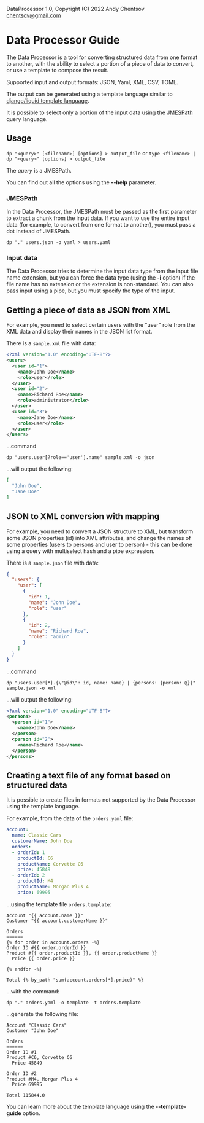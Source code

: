 DataProcessor 1.0, Copyright (C) 2022 Andy Chentsov <chentsov@gmail.com>

# Data Processor Guide

The Data Processor is a tool for converting structured data from one format to another, with the ability to select a portion of a piece of data to convert, or use a template to compose the result.

Supported input and output formats: JSON, Yaml, XML, CSV, TOML.

The output can be generated using a template language similar to [django/liquid template language](https://docs.djangoproject.com/en/4.0/ref/templates/language/).

It is possible to select only a portion of the input data using the [JMESPath](https://jmespath.org/) query language.

## Usage

`dp "<query>" [<filename>] [options] > output_file`
or
`type <filename> | dp "<query>" [options] > output_file`

The *query* is a JMESPath.

You can find out all the options using the **--help** parameter.

### JMESPath

In the Data Processor, the JMESPath must be passed as the first parameter to extract a chunk from the input data.
If you want to use the entire input data (for example, to convert from one format to another), you must pass a dot instead of JMESPath.

```shell
dp "." users.json -o yaml > users.yaml
```

### Input data

The Data Processor tries to determine the input data type from the input file name extension, but you can force the data type (using the **-i** option) if the file name has no extension or the extension is non-standard.
You can also pass input using a pipe, but you must specify the type of the input.

## Getting a piece of data as JSON from XML

For example, you need to select certain users with the "user" role from the XML data and display their names in the JSON list format.

There is a `sample.xml` file with data:
```xml
<?xml version="1.0" encoding="UTF-8"?>
<users>
  <user id="1">
    <name>John Doe</name>
    <role>user</role>
  </user>
  <user id="2">
    <name>Richard Roe</name>
    <role>administrator</role>
  </user>
  <user id="3">
    <name>Jane Doe</name>
    <role>user</role>
  </user>
</users>
```

...command
```
dp "users.user[?role=='user'].name" sample.xml -o json
```

...will output the following:
```json
[
  "John Doe",
  "Jane Doe"
]
```

## JSON to XML conversion with mapping

For example, you need to convert a JSON structure to XML, but transform some JSON properties (id) into XML attributes, and change the names of some properties (users to persons and user to person) - this can be done using a query with multiselect hash and a pipe expression.

There is a `sample.json` file with data:
```json
{
  "users": {
    "user": [
      {
        "id": 1,
        "name": "John Doe",
        "role": "user"
      },
      {
        "id": 2,
        "name": "Richard Roe",
        "role": "admin"
      }
    ]
  }
}
```

...command
```
dp "users.user[*].{\"@id\": id, name: name} | {persons: {person: @}}" sample.json -o xml
```

...will output the following:
```xml
<?xml version="1.0" encoding="UTF-8"?>
<persons>
  <person id="1">
    <name>John Doe</name>
  </person>
  <person id="2">
    <name>Richard Roe</name>
  </person>
</persons>
```

## Creating a text file of any format based on structured data

It is possible to create files in formats not supported by the Data Processor using the template language.

For example, from the data of the `orders.yaml` file:
```yaml
account:
  name: Classic Cars
  customerName: John Doe
  orders:
  - orderId: 1
    productId: C6
    productName: Corvette C6
    price: 45849
  - orderId: 2
    productId: M4
    productName: Morgan Plus 4
    price: 69995
```

...using the template file `orders.template`:
```
Account "{{ account.name }}"
Customer "{{ account.customerName }}"

Orders
======
{% for order in account.orders -%}
Order ID #{{ order.orderId }}
Product #{{ order.productId }}, {{ order.productName }}
  Price {{ order.price }}

{% endfor -%}

Total {% by_path "sum(account.orders[*].price)" %}
```

...with the command:
```
dp "." orders.yaml -o template -t orders.template
```

...generate the following file: 
```
Account "Classic Cars"
Customer "John Doe"

Orders
======
Order ID #1
Product #C6, Corvette C6
  Price 45849

Order ID #2
Product #M4, Morgan Plus 4
  Price 69995

Total 115844.0
```

You can learn more about the template language using the **--template-guide** option.
